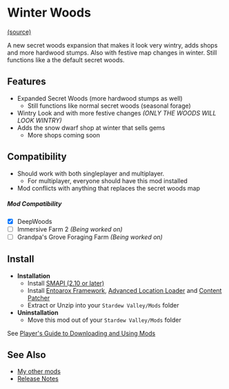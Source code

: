 # Winter Woods
[(source)](https://www.nexusmods.com/stardewvalley/mods/3211)

A new secret woods expansion that makes it look very wintry, adds shops and more hardwood stumps. Also with festive map changes in winter. Still functions like a the default secret woods. 

## Features
- Expanded Secret Woods (more hardwood stumps as well)
  - Still functions like normal secret woods (seasonal forage)
- Wintry Look and with more festive changes _(ONLY THE WOODS WILL LOOK WINTRY)_
- Adds the snow dwarf shop at winter that sells gems
  - More shops coming soon

## Compatibility
- Should work with both singleplayer and multiplayer.
  - For multiplayer, everyone should have this mod installed
- Mod conflicts with anything that replaces the secret woods map

##### Mod Compatibility
- [X] DeepWoods
- [ ] Immersive Farm 2 _(Being worked on)_
- [ ] Grandpa's Grove Foraging Farm _(Being worked on)_

## Install
- **Installation**
  - Install [SMAPI (2.10 or later)﻿](https://www.nexusmods.com/stardewvalley/mods/2400)
  - Install [Entoarox Framework](https://www.nexusmods.com/stardewvalley/mods/2269), [Advanced Location Loader](https://www.nexusmods.com/stardewvalley/mods/2270) and [Content Patcher](https://www.nexusmods.com/stardewvalley/mods/1915)
  - Extract or Unzip into your ```Stardew Valley/Mods``` folder
- **Uninstallation**
  - Move this mod out of your ```Stardew Valley/Mods``` folder
  
See [Player's Guide to Downloading and Using Mods](https://stardewvalleywiki.com/Modding:Player_Guide/Getting_Started)

## See Also
- [My other mods](https://www.nexusmods.com/users/55529772?tab=user+files)
- [Release Notes](changelog.md)